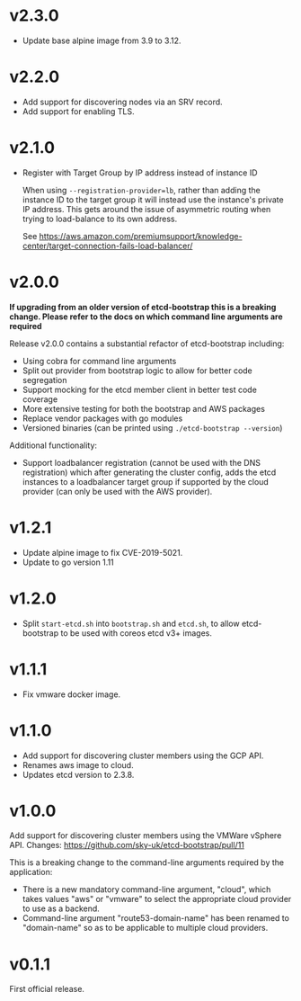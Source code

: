 # v2.3.0

* Update base alpine image from 3.9 to 3.12.

# v2.2.0

* Add support for discovering nodes via an SRV record.
* Add support for enabling TLS.

# v2.1.0

* Register with Target Group by IP address instead of instance ID

  When using `--registration-provider=lb`, rather than adding the
  instance ID to the target group it will instead use the instance's
  private IP address. This gets around the issue of asymmetric routing when
  trying to load-balance to its own address.

  See https://aws.amazon.com/premiumsupport/knowledge-center/target-connection-fails-load-balancer/

# v2.0.0

**If upgrading from an older version of etcd-bootstrap this is a breaking change. Please refer to the docs on which command
line arguments are required**

Release v2.0.0 contains a substantial refactor of etcd-bootstrap including:
* Using cobra for command line arguments
* Split out provider from bootstrap logic to allow for better code segregation
* Support mocking for the etcd member client in better test code coverage
* More extensive testing for both the bootstrap and AWS packages
* Replace vendor packages with go modules
* Versioned binaries (can be printed using `./etcd-bootstrap --version`)

Additional functionality:
* Support loadbalancer registration (cannot be used with the DNS registration) which after generating the cluster
    config, adds the etcd instances to a loadbalancer target group if supported by the cloud provider
    (can only be used with the AWS provider).

# v1.2.1

* Update alpine image to fix CVE-2019-5021.
* Update to go version 1.11

# v1.2.0

* Split `start-etcd.sh` into `bootstrap.sh` and `etcd.sh`, to allow etcd-bootstrap to be used with coreos etcd v3+ images.

# v1.1.1

* Fix vmware docker image.

# v1.1.0

* Add support for discovering cluster members using the GCP API.
* Renames aws image to cloud.
* Updates etcd version to 2.3.8.

# v1.0.0

Add support for discovering cluster members using the VMWare vSphere API.
 Changes: https://github.com/sky-uk/etcd-bootstrap/pull/11

This is a breaking change to the command-line arguments required by the application:

* There is a new mandatory command-line argument, "cloud", which takes values "aws" or "vmware" to select the
  appropriate cloud provider to use as a backend.
* Command-line argument "route53-domain-name" has been renamed to "domain-name" so as to be applicable to multiple cloud
  providers.

# v0.1.1

First official release.
